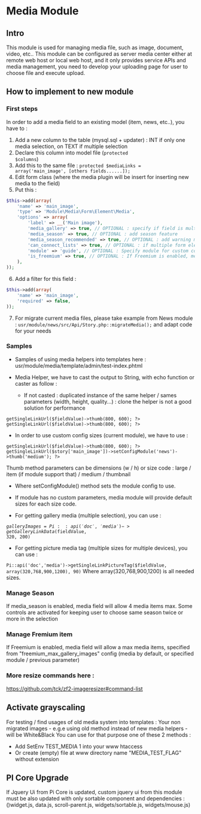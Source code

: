 # Media Module

## Intro
This module is used for managing media file, such as image, document, video, etc.. This module can be configured as server
media center either at remote web host or local web host, and it only provides service APIs and media management, you need to
develop your uploading page for user to choose file and execute upload.

## How to implement to new module
### First steps
In order to add a media field to an existing model (item, news, etc..), you have to :
1. Add a new column to the table (mysql.sql + updater) : INT if only one media selection, on TEXT if multiple selection
2. Declare this column into model file (<code>protected $columns</code>)
3. Add this to the same file : 
<code>protected $mediaLinks = array('main_image', [others fields......]);</code>
4. Edit form class (where the media plugin will be insert for inserting new media to the field)
5. Put this : 
```php
$this->add(array(
    'name' => 'main_image',
    'type' => 'Module\Media\Form\Element\Media',
    'options' => array(
        'label' => __('Main image'),
        'media_gallery' => true, // OPTIONAL : specify if field is multiple media or not
        'media_season' => true, // OPTIONAL : add season feature
        'media_season_recommended' => true, // OPTIONAL : add warning message
        'can_connect_lists' => true, // OPTIONAL : if multiple form element (in other words : multiple media field) this option allow to connect them each other : for example a user can drag and drop a media item from addition_images to main_image field, and vice versa
        'module' => 'guide', // OPTIONAL : Specify module for custom config (freemium, max media on field, etc...)
        'is_freemium' => true, // OPTIONAL : If Freemium is enabled, media field will allow a max media items, specified from "freemium_max_gallery_images" config (media by default, or specified module / previous parameter)
    ),
));
```
6. Add a filter for this field :
```php
$this->add(array(
    'name' => 'main_image',
    'required' => false,
));
```
7. For migrate current media files, please take example from News module : <code>usr/module/news/src/Api/Story.php::migrateMedia();</code> and adapt code for your needs

### Samples

* Samples of using media helpers into templates here :
usr/module/media/template/admin/test-index.phtml

* Media Helper, we have to cast the output to String, with echo function or caster as follow :
	* If not casted : duplicated instance of the same helper / sames parameters (width, height, quality...) : clone the helper is not a good solution for performance

<code><?php $shareImage = (string) Pi::api('doc','media')->getSingleLinkUrl($fieldValue)->thumb(800, 600); ?></code>
<code><?php echo Pi::api('doc','media')->getSingleLinkUrl($fieldValue)->thumb(800, 600); ?></code>

* In order to use custom config sizes (current module), we have to use :

<code><?php $shareImage = (string) Pi::api('doc','media')->getSingleLinkUrl($fieldValue)->thumb(800, 600); ?></code>
<code><?php Pi::api('doc','media')->getSingleLinkUrl($story['main_image'])->setConfigModule('news')->thumb('medium'); ?></code>

Thumb method parameters can be dimensions (w / h) or size code : large / item (if module support that) / medium / thumbnail
   * Where setConfigModule() method sets the module config to use.
   * If module has no custom parameters, media module will provide default sizes for each size code.

* For getting gallery media (multiple selection), you can use :

<code>$galleryImages = Pi::api('doc','media')->getGalleryLinkData($fieldValue, 320, 200)</code>

* For getting picture media tag (multiple sizes for multiple devices), you can use :

<code>Pi::api('doc','media')->getSingleLinkPictureTag($fieldValue, array(320,768,900,1200), 90)</code>
Where array(320,768,900,1200) is all needed sizes.

### Manage Season
If media_season is enabled, media field will allow 4 media items max. Some controls are activated for keeping user to choose same season twice or more in the selection

### Manage Fremium item
If Freemium is enabled, media field will allow a max media items, specified from "freemium_max_gallery_images" config (media by default, or specified module / previous parameter)

### More resize commands here :
https://github.com/tck/zf2-imageresizer#command-list

## Activate grayscaling
For testing / find usages of old media system into templates :
Your non migrated images - e.g.e using old method instead of new media helpers - will be White&Black
You can use for that purpose one of these 2 methods : 
* Add SetEnv TEST_MEDIA 1 into your www htaccess
* Or create (empty) file at www directory name "MEDIA_TEST_FLAG" without extension

## PI Core Upgrade
If Jquery Ui from Pi Core is updated, custom jquery ui from this module must be also updated with only sortable component and dependencies :
()widget.js, data.js, scroll-parent.js, widgets/sortable.js, widgets/mouse.js)